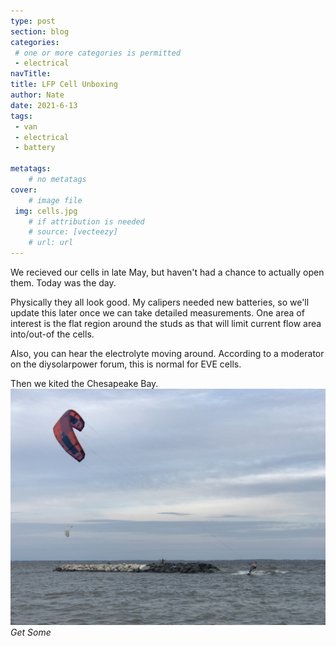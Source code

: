 ```yaml
---
type: post
section: blog
categories: 
 # one or more categories is permitted
 - electrical
navTitle: 
title: LFP Cell Unboxing
author: Nate
date: 2021-6-13
tags:
 - van
 - electrical
 - battery
 
metatags:
	# no metatags
cover: 
	# image file
 img: cells.jpg
	# if attribution is needed
	# source: [vecteezy]
	# url: url
---
```


We recieved our cells in late May, but haven't had a chance to actually open them.  Today was the day.

Physically they all look good.  My calipers needed new batteries, so we'll update this later once we can take detailed measurements.  One area of interest is the flat region around the studs as that will limit current flow area into/out-of the cells.

Also, you can hear the electrolyte moving around.  According to a moderator on the diysolarpower forum, this is normal for EVE cells.

Then we kited the Chesapeake Bay.
![](kiting.jpg)
_Get Some_